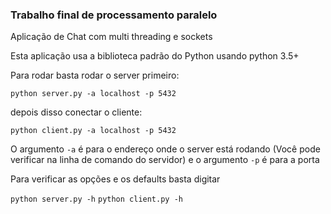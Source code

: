 ### Trabalho final de processamento paralelo

Aplicação de Chat com multi threading e sockets

Esta aplicação usa a biblioteca padrão do Python usando python 3.5+

Para rodar basta rodar o server primeiro:

`python server.py -a localhost -p 5432`

depois disso conectar o cliente:

`python client.py -a localhost -p 5432`

O argumento `-a` é para o endereço onde o server está rodando (Você pode verificar na linha de comando do servidor) e o argumento `-p` é para a porta

Para verificar as opções e os defaults basta digitar 

`python server.py -h`
`python client.py -h`
